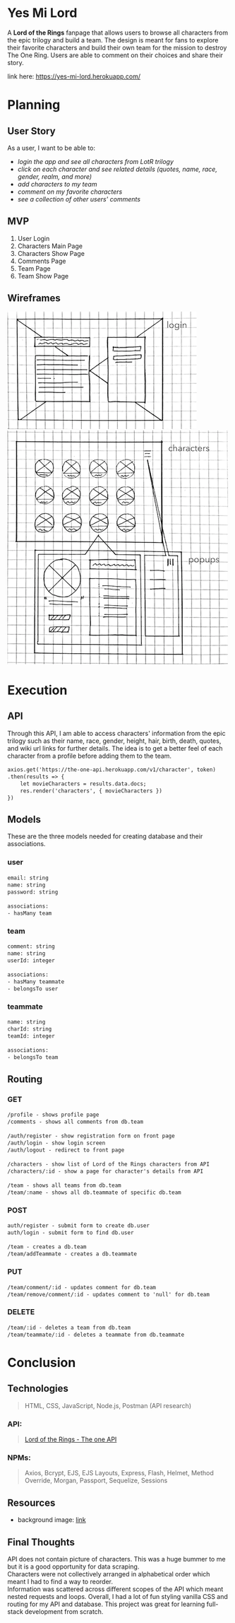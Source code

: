 # Yes Mi Lord
A **Lord of the Rings** fanpage that allows users to browse all characters from the epic trilogy and build a team.  The design is meant for fans to explore their favorite characters and build their own team for the mission to destroy The One Ring. Users are able to comment on their choices and share their story.

link here: https://yes-mi-lord.herokuapp.com/


# Planning

## User Story
As a user, I want to be able to:  
- *login the app and see all characters from LotR trilogy*  
- *click on each character and see related details (quotes, name, race, gender, realm, and more)*  
- *add characters to my team*  
- *comment on my favorite characters*  
- *see a collection of other users' comments*  

## MVP
1. User Login
2. Characters Main Page
3. Characters Show Page
4. Comments Page
5. Team Page
6. Team Show Page

## Wireframes
![](/public/wireframe-01.png)  
![](/public/wireframe-02.png)  


# Execution

## API
Through this API, I am able to access characters' information from the epic trilogy such as their name, race, gender, height, hair, birth, death, quotes, and wiki url links for further details.  The idea is to get a better feel of each character from a profile before adding them to the team.
```
axios.get('https://the-one-api.herokuapp.com/v1/character', token)
.then(results => {
    let movieCharacters = results.data.docs;
    res.render('characters', { movieCharacters })
})
```


## Models  
These are the three models needed for creating database and their associations.
### user  
```
email: string
name: string
password: string

associations:  
- hasMany team
```
### team  
```
comment: string
name: string
userId: integer

associations:  
- hasMany teammate
- belongsTo user
```
### teammate  
```
name: string
charId: string
teamId: integer

associations:
- belongsTo team
```

## Routing
### GET
```
/profile - shows profile page
/comments - shows all comments from db.team

/auth/register - show registration form on front page
/auth/login - show login screen
/auth/logout - redirect to front page

/characters - show list of Lord of the Rings characters from API
/characters/:id - show a page for character's details from API

/team - shows all teams from db.team
/team/:name - shows all db.teammate of specific db.team
```
### POST
```
auth/register - submit form to create db.user
auth/login - submit form to find db.user

/team - creates a db.team
/team/addTeammate - creates a db.teammate
```
### PUT
```
/team/comment/:id - updates comment for db.team
/team/remove/comment/:id - updates comment to 'null' for db.team
```
### DELETE
```
/team/:id - deletes a team from db.team
/team/teammate/:id - deletes a teammate from db.teammate
```


# Conclusion  

## Technologies  
> HTML, CSS, JavaScript, Node.js, Postman (API research)

### API:  
> [Lord of the Rings - The one API](https://the-one-api.herokuapp.com/)  

### NPMs:  
> Axios, Bcrypt, EJS, EJS Layouts, Express, Flash, Helmet, Method Override, Morgan, Passport, Sequelize, Sessions  

## Resources  
- background image: [link](https://www.nathanprats.com/wp-content/uploads/2018/12/Lord-of-the-rings.jpg)

## Final Thoughts  
API does not contain picture of characters.  This was a huge bummer to me but it is a good opportunity for data scraping.  
Characters were not collectively arranged in alphabetical order which meant I had to find a way to reorder.  
Information was scattered across different scopes of the API which meant nested requests and loops.  Overall, I had a lot of fun styling vanilla CSS and routing for my API and database.  This project was great for learning full-stack development from scratch.